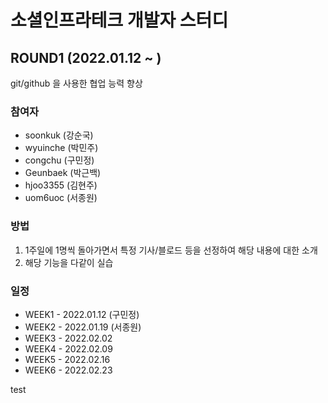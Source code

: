 # 소셜인프라테크 개발자 스터디

## ROUND1 (2022.01.12 ~ )

git/github 을 사용한 협업 능력 향상

### 참여자

- soonkuk (강순국)
- wyuinche (박민주)
- congchu (구민정)
- Geunbaek (박근백)
- hjoo3355 (김현주)
- uom6uoc (서종원)

### 방법

1. 1주일에 1명씩 돌아가면서 특정 기사/블로드 등을 선정하여 해당 내용에 대한 소개
2. 해당 기능을 다같이 실습

### 일정

- WEEK1 - 2022.01.12 (구민정)
- WEEK2 - 2022.01.19 (서종원)
- WEEK3 - 2022.02.02
- WEEK4 - 2022.02.09
- WEEK5 - 2022.02.16
- WEEK6 - 2022.02.23


test
